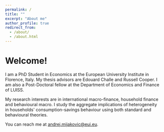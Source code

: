 ```yaml
---
permalink: /
title: ""
excerpt: "About me"
author_profile: true
redirect_from: 
  - /about/
  - /about.html
---
```


# Welcome!

I am a PhD Student in Economics at the European University Institute in Florence, Italy. My thesis advisors are Edouard Challe and Russell Cooper. I am also a Post-Doctoral fellow at the Department of Economics and Finance of LUISS.

My research interests are in international macro-finance, household finance and behavioural macro. I study the aggregate implications of heterogeneity in households' consumption-savings behaviour using both standard and behavioural theories.

You can reach me at andrej.mijakovic@eui.eu.
